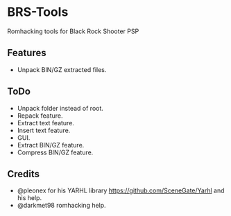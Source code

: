 # BRS-Tools
Romhacking tools for Black Rock Shooter PSP

## Features
- Unpack BIN/GZ extracted files.

## ToDo
- Unpack folder instead of root.
- Repack feature.
- Extract text feature.
- Insert text feature.
- GUI.
- Extract BIN/GZ feature.
- Compress BIN/GZ feature.

## Credits
- @pleonex for his YARHL library https://github.com/SceneGate/Yarhl and his help.
- @darkmet98 romhacking help.
